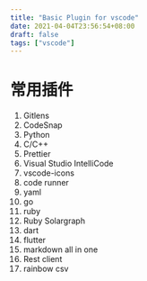 ```yaml
---
title: "Basic Plugin for vscode"
date: 2021-04-04T23:56:54+08:00
draft: false
tags: ["vscode"]
---
```

常用插件
===

1. Gitlens
2. CodeSnap
3. Python
4. C/C++
5. Prettier
6. Visual Studio IntelliCode
7. vscode-icons
8. code runner
9. yaml
10. go
11. ruby
12. Ruby Solargraph
13. dart
14. flutter
15. markdown all in one
16. Rest client
17. rainbow csv